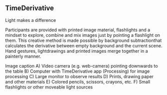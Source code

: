 ## TimeDerivative

Light makes a difference

Participants are provided with printed image material, flashlights and a mindset to explore, combine and mix images just by pointing a flashlight on them. This creative method is made possible by background subtractionthat calculates the derivative between empty background and the current scene. Hand gestures, lightdrawings and printed images merge together in a painterly manner.

Image caption
A) Video camera (e.g. web-camera) pointing downwards to the table
B) Computer with TimeDerivative app (Processing) for image processing
C) Large monitor to observe results
D) Prints, drawing paper and other materials
E) Colored pencils, scissors, crayons, etc.
F) Small flashlights or other moveable light sources
